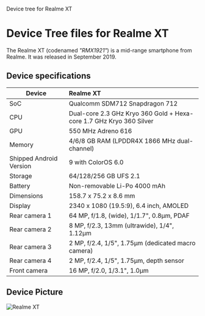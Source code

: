 Device tree for Realme XT
# Device Tree files for Realme XT

The Realme XT (codenamed _"RMX1921"_) is a mid-range smartphone from Realme. It was released in September 2019.

## Device specifications

| Device                  | Realme XT                                                                        |
| ----------------------- | :------------------------------------------------------------------------------- |
| SoC                     | Qualcomm SDM712 Snapdragon 712                                                   |
| CPU                     | Dual-core 2.3 GHz Kryo 360 Gold + Hexa-core 1.7 GHz Kryo 360 Silver              |
| GPU                     | 550 MHz Adreno 616                                                               |
| Memory                  | 4/6/8 GB RAM (LPDDR4X 1866 MHz dual-channel)                                     |
| Shipped Android Version | 9 with ColorOS 6.0                                                               |
| Storage                 | 64/128/256 GB UFS 2.1                                                            |
| Battery                 | Non-removable Li-Po 4000 mAh                                                     |
| Dimensions              | 158.7 x 75.2 x 8.6 mm                                                            |
| Display                 | 2340 x 1080 (19.5:9), 6.4 inch, AMOLED                                           |
| Rear camera 1           | 64 MP, f/1.8, (wide), 1/1.7", 0.8µm, PDAF                                        |
| Rear camera 2           | 8 MP, f/2.3, 13mm (ultrawide), 1/4", 1.12µm                                      |
| Rear camera 3           | 2 MP, f/2.4, 1/5", 1.75µm (dedicated macro camera)                               |
| Rear camera 4           | 2 MP, f/2.4, 1/5", 1.75µm, depth sensor                                          |
| Front camera            | 16 MP, f/2.0, 1/3.1", 1.0µm                                                      |

## Device Picture

![Realme XT](https://fdn2.gsmarena.com/vv/pics/realme/realme-xt.jpg "Realme XT")

